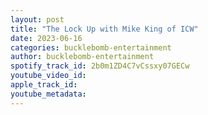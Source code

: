 ```yaml
---
layout: post
title: "The Lock Up with Mike King of ICW"
date: 2023-06-16
categories: bucklebomb-entertainment
author: bucklebomb-entertainment
spotify_track_id: 2b0m1ZD4C7vCssxy07GECw
youtube_video_id: 
apple_track_id: 
youtube_metadata: 
---
```

